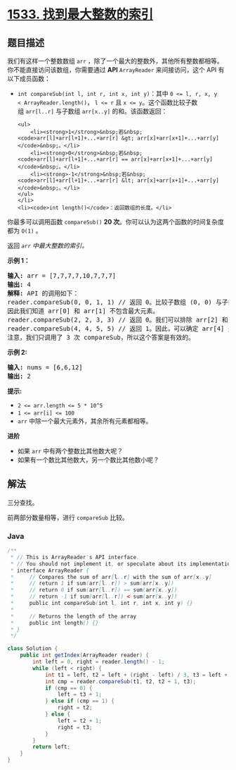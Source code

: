 # [1533. 找到最大整数的索引](https://leetcode.cn/problems/find-the-index-of-the-large-integer)

## 题目描述

<p>我们有这样一个整数数组&nbsp;<code>arr</code>&nbsp;，除了一个最大的整数外，其他所有整数都相等。你不能直接访问该数组，你需要通过&nbsp;<strong>API</strong> <code>ArrayReader</code>&nbsp;来间接访问，这个 API&nbsp;有以下成员函数：</p>

<ul>
	<li><code>int compareSub(int l, int r, int x, int y)</code>：其中&nbsp;<code>0 &lt;= l, r, x, y &lt;&nbsp;ArrayReader.length()</code>，&nbsp;<code>l &lt;= r</code>&nbsp;且&nbsp;<code>x &lt;= y</code>。这个函数比较子数组&nbsp;<code>arr[l..r]</code>&nbsp;与子数组&nbsp;<code>arr[x..y]</code>&nbsp;的和。该函数返回：

    <ul>
    	<li><strong>1</strong>&nbsp;若&nbsp;<code>arr[l]+arr[l+1]+...+arr[r] &gt; arr[x]+arr[x+1]+...+arr[y]</code>&nbsp;。</li>
    	<li><strong>0</strong>&nbsp;若&nbsp;<code>arr[l]+arr[l+1]+...+arr[r] == arr[x]+arr[x+1]+...+arr[y]</code>&nbsp;。</li>
    	<li><strong>-1</strong>&nbsp;若&nbsp;<code>arr[l]+arr[l+1]+...+arr[r] &lt; arr[x]+arr[x+1]+...+arr[y]</code>&nbsp;。</li>
    </ul>
    </li>
    <li><code>int length()</code>：返回数组的长度。</li>

</ul>

<p>你最多可以调用函数&nbsp;<code>compareSub()</code>&nbsp;<strong>20 次</strong>。你可以认为这两个函数的时间复杂度都为&nbsp;<code>O(1)</code>&nbsp;。</p>

<p>返回<em>&nbsp;<code>arr</code>&nbsp;中最大整数的索引。</em></p>

<ul>
</ul>

<p><strong>示例 1：</strong></p>

<pre>
<strong>输入:</strong> arr = [7,7,7,7,10,7,7,7]
<strong>输出:</strong> 4
<strong>解释:</strong> API 的调用如下：
reader.compareSub(0, 0, 1, 1) // 返回 0。比较子数组 (0, 0) 与子数组 (1, 1) （即比较 arr[0] 和 arr[1]）。
因此我们知道 arr[0] 和 arr[1] 不包含最大元素。
reader.compareSub(2, 2, 3, 3) // 返回 0。我们可以排除 arr[2] 和 arr[3]。
reader.compareSub(4, 4, 5, 5) // 返回 1。因此，可以确定 arr[4] 是数组中最大的元素。
注意，我们只调用了 3 次 compareSub，所以这个答案是有效的。
</pre>

<p><strong>示例 2:</strong></p>

<pre>
<strong>输入:</strong> nums = [6,6,12]
<strong>输出:</strong> 2
</pre>

<p><strong>提示:</strong></p>

<ul>
	<li><code>2 &lt;= arr.length&nbsp;&lt;= 5 * 10^5</code></li>
	<li><code>1 &lt;= arr[i] &lt;= 100</code></li>
	<li><code>arr</code>&nbsp;中除一个最大元素外，其余所有元素都相等。</li>
</ul>

<p><strong>进阶</strong></p>

<ul>
	<li>如果&nbsp;<code>arr</code>&nbsp;中有两个整数比其他数大呢？</li>
	<li>如果有一个数比其他数大，另一个数比其他数小呢？</li>
</ul>

## 解法

三分查找。

前两部分数量相等，进行 `compareSub` 比较。

### **Java**

```java
/**
 * // This is ArrayReader's API interface.
 * // You should not implement it, or speculate about its implementation
 * interface ArrayReader {
 *     // Compares the sum of arr[l..r] with the sum of arr[x..y]
 *     // return 1 if sum(arr[l..r]) > sum(arr[x..y])
 *     // return 0 if sum(arr[l..r]) == sum(arr[x..y])
 *     // return -1 if sum(arr[l..r]) < sum(arr[x..y])
 *     public int compareSub(int l, int r, int x, int y) {}
 *
 *     // Returns the length of the array
 *     public int length() {}
 * }
 */

class Solution {
    public int getIndex(ArrayReader reader) {
        int left = 0, right = reader.length() - 1;
        while (left < right) {
            int t1 = left, t2 = left + (right - left) / 3, t3 = left + (right - left) / 3 * 2 + 1;
            int cmp = reader.compareSub(t1, t2, t2 + 1, t3);
            if (cmp == 0) {
                left = t3 + 1;
            } else if (cmp == 1) {
                right = t2;
            } else {
                left = t2 + 1;
                right = t3;
            }
        }
        return left;
    }
}
```
